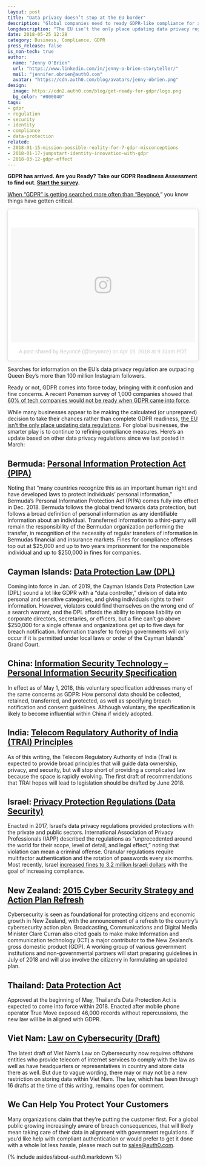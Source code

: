 ```yaml
---
layout: post
title: "Data privacy doesn’t stop at the EU border" 
description: "Global companies need to ready GDPR-like compliance for a growing list of markets"
longdescription: "The EU isn’t the only place updating data privacy regulations. Due to increasing cybersecurity threats data privacy is becoming more regulated —  global companies need to ready compliance in a growing range of markets. Learn how Auth0 can help you protect your customer’s trust."
date: 2018-05-25 12:28
category: Business, Compliance, GDPR
press_release: false
is_non-tech: true
author:
  name: "Jenny O'Brien"
  url: "https://www.linkedin.com/in/jenny-o-brien-storyteller/"
  mail: "jennifer.obrien@auth0.com"
  avatar: "https://cdn.auth0.com/blog/avatars/jenny-obrien.png"
design:
  image: https://cdn2.auth0.com/blog/get-ready-for-gdpr/logo.png
  bg_color: "#000040"
tags:
- gdpr
- regulation
- security
- identity
- compliance
- data-protection
related:
- 2018-01-15-mission-possible-reality-for-7-gdpr-misconceptions
- 2018-01-17-jumpstart-identity-innovation-with-gdpr
- 2018-03-12-gdpr-effect
---
```


<div class="alert alert-info alert-icon">
  <i class="icon-budicon-500"></i>
  <strong>GDPR has arrived. Are you Ready? Take our GDPR Readiness Assessment to find out. <a href="https://auth0.com/gdpr-assessment/tool-1">Start the survey</a>.</strong>
</div>

[When “GDPR” is getting searched more often than “Beyoncé](https://qz.com/1284738/gdpr-is-bigger-than-beyonce-according-to-google-search-traffic/),” you know things have gotten critical. 

<blockquote class="instagram-media" data-instgrm-permalink="https://www.instagram.com/p/BhmQ8ZVFfkV/" data-instgrm-version="8" style=" background:#FFF; border:0; border-radius:3px; box-shadow:0 0 1px 0 rgba(0,0,0,0.5),0 1px 10px 0 rgba(0,0,0,0.15); margin: 1px; max-width:658px; padding:0; width:99.375%; width:-webkit-calc(100% - 2px); width:calc(100% - 2px);"><div style="padding:8px;"> <div style=" background:#F8F8F8; line-height:0; margin-top:40px; padding:31.064814814814817% 0; text-align:center; width:100%;"> <div style=" background:url(data:image/png;base64,iVBORw0KGgoAAAANSUhEUgAAACwAAAAsCAMAAAApWqozAAAABGdBTUEAALGPC/xhBQAAAAFzUkdCAK7OHOkAAAAMUExURczMzPf399fX1+bm5mzY9AMAAADiSURBVDjLvZXbEsMgCES5/P8/t9FuRVCRmU73JWlzosgSIIZURCjo/ad+EQJJB4Hv8BFt+IDpQoCx1wjOSBFhh2XssxEIYn3ulI/6MNReE07UIWJEv8UEOWDS88LY97kqyTliJKKtuYBbruAyVh5wOHiXmpi5we58Ek028czwyuQdLKPG1Bkb4NnM+VeAnfHqn1k4+GPT6uGQcvu2h2OVuIf/gWUFyy8OWEpdyZSa3aVCqpVoVvzZZ2VTnn2wU8qzVjDDetO90GSy9mVLqtgYSy231MxrY6I2gGqjrTY0L8fxCxfCBbhWrsYYAAAAAElFTkSuQmCC); display:block; height:44px; margin:0 auto -44px; position:relative; top:-22px; width:44px;"></div></div><p style=" color:#c9c8cd; font-family:Arial,sans-serif; font-size:14px; line-height:17px; margin-bottom:0; margin-top:8px; overflow:hidden; padding:8px 0 7px; text-align:center; text-overflow:ellipsis; white-space:nowrap;"><a href="https://www.instagram.com/p/BhmQ8ZVFfkV/" style=" color:#c9c8cd; font-family:Arial,sans-serif; font-size:14px; font-style:normal; font-weight:normal; line-height:17px; text-decoration:none;" target="_blank">A post shared by Beyoncé (@beyonce)</a> on <time style=" font-family:Arial,sans-serif; font-size:14px; line-height:17px;" datetime="2018-04-15T16:31:27+00:00">Apr 15, 2018 at 9:31am PDT</time></p></div></blockquote> <script async defer src="//www.instagram.com/embed.js"></script>

Searches for information on the EU’s data privacy regulation are outpacing Queen Bey’s more than 100 million Instagram followers.

Ready or not, GDPR comes into force today, bringing with it confusion and fine concerns. A recent Ponemon survey of 1,000 companies showed that [60% of tech companies would not be ready when GDPR came into force](https://www.theverge.com/2018/5/22/17378688/gdpr-general-data-protection-regulation-eu).

While many businesses appear to be making the calculated (or unprepared) decision to take their chances rather than complete GDPR readiness, [the EU isn’t the only place updating data regulations](https://auth0.com/blog/gdpr-effect/). For global businesses, the smarter play is to continue to refining compliance measures. Here’s an update based on other data privacy regulations since we last posted in March:

## Bermuda: [Personal Information Protection Act (PIPA)](https://www.gov.bm/privacy)

Noting that “many countries recognize this as an important human right and have developed laws to protect individuals’ personal information,” Bermuda’s Personal Information Protection Act (PIPA) comes fully into effect in Dec. 2018. Bermuda follows the global trend towards data protection, but follows a broad definition of personal information as any identifiable information about an individual. Transferred information to a third-party will remain the responsibility of the Bermudan organization performing the transfer, in recognition of the necessity of regular transfers of information in Bermudas financial and insurance markets. Fines for compliance offenses top out at $25,000 and up to two years imprisonment for the responsible individual and up to $250,000 in fines for companies.  

## Cayman Islands: [Data Protection Law (DPL)](https://www.dykema.com/resources-alerts-cayman_islands_seek_to_supplement_its_data_protection_law.html)

Coming into force in Jan. of 2019, the Cayman Islands Data Protection Law (DPL) sound a lot like GDPR with a “data controller,” division of data into personal and sensitive categories, and giving individuals rights to their information. However, violators could find themselves on the wrong end of a search warrant, and the DPL affords the ability to impose liability on corporate directors, secretaries, or officers, but a fine can’t go above $250,000 for a single offense and organizations get up to five days for breach notification. Information transfer to foreign governments will only occur if it is permitted under local laws or order of the Cayman Islands’ Grand Court. 

## China: [Information Security Technology – Personal Information Security Specification](https://www.huntonprivacyblog.com/2018/01/26/china-releases-national-standard-personal-information-security/)

In effect as of May 1, 2018, this voluntary specification addresses many of the same concerns as GDPR: How personal data should be collected, retained, transferred, and protected, as well as specifying breach notification and consent guidelines. Although voluntary, the specification is likely to become influential within China if widely adopted. 

## India: [Telecom Regulatory Authority of India (TRAI) Principles](https://www.livemint.com/Industry/1IqKNheVK8Si1v5oGLL2NM/Trai-to-draft-principles-on-privacy-of-user-data.html)

As of this writing, the Telecom Regulatory Authority of India (Trai) is expected to provide broad principles that will guide data ownership, privacy, and security, but will stop short of providing a complicated law because the space is rapidly evolving. The first draft of recommendations that TRAI hopes will lead to legislation should be drafted by June 2018. 

## Israel: [Privacy Protection Regulations (Data Security)](https://iapp.org/news/a/israel-enacts-landmark-data-security-notification-regulations/)

Enacted in 2017, Israel’s data privacy regulations provided protections with the private and public sectors. International Association of Privacy Professionals (IAPP) described the regulations as “unprecedented around the world for their scope, level of detail, and legal effect,” noting that violation can mean a criminal offense. Granular regulations require multifactor authentication and the rotation of passwords every six months. Most recently, Israel [increased fines to 3.2 million Israeli dollars](https://iapp.org/news/a/israel-japan-and-canada-talk-keeping-up-with-the-gdpr-2/) with the goal of increasing compliance.

## New Zealand: [2015 Cyber Security Strategy and Action Plan Refresh](https://www.opengovasia.com/articles/new-zealand-announces-comprehensive-refresh-of-cybersecurity-approach)

Cybersecurity is seen as foundational for protecting citizens and economic growth in New Zealand, with the announcement of a refresh to the country’s cybersecurity action plan.  Broadcasting, Communications and Digital Media Minister Clare Curran also cited goals to make make Information and communication technology (ICT) a major contributor to the New Zealand’s gross domestic product (GDP). A working group of various government institutions and non-governmental partners will start preparing guidelines in July of 2018 and will also involve the citizenry in formulating an updated plan.

## Thailand: [Data Protection Act](https://iapp.org/news/a/thai-data-protection-act-to-secure-data-privacy-standards/)
Approved at the beginning of May, Thailand’s Data Protection Act is expected to come into force within 2018. Enacted after mobile phone operator True Move exposed 46,000 records without repercussions, the new law will be in aligned with GDPR. 

## Viet Nam: [Law on Cybersecurity (Draft)](https://globalcompliancenews.com/vietnam-draft-law-cybersecurity-20180502/)
The latest draft of VIet Nam’s Law on Cybersecurity now requires offshore entities who provide telecom of internet services to comply with the law as well as have headquarters or representatives in country and store data there as well. But due to vague wording, there may or may not be a new restriction on storing data within Viet Nam. The law, which has been through 16 drafts at the time of this writing, remains open for comment.

## We Can Help You Protect Your Customers

Many organizations claim that they’re putting the customer first. For a global public growing increasingly aware of breach consequences, that will likely mean taking care of their data in alignment with government regulations. If you’d like help with compliant authentication or would prefer to get it done with a whole lot less hassle, please reach out to [sales@auth0.com](mailto:sales@auth0.com).

{% include asides/about-auth0.markdown %}
